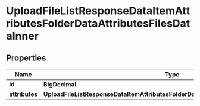 

# UploadFileListResponseDataItemAttributesFolderDataAttributesFilesDataInner


## Properties

| Name | Type | Description | Notes |
|------------ | ------------- | ------------- | -------------|
|**id** | **BigDecimal** |  |  [optional] |
|**attributes** | [**UploadFileListResponseDataItemAttributesFolderDataAttributesFilesDataInnerAttributes**](UploadFileListResponseDataItemAttributesFolderDataAttributesFilesDataInnerAttributes.md) |  |  [optional] |




